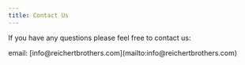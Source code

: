 ```yaml
---
title: Contact Us
---
```


If you have any questions please feel free to contact us:

<div class="warning">
email:     [info@reichertbrothers.com](mailto:info@reichertbrothers.com)
</div>
